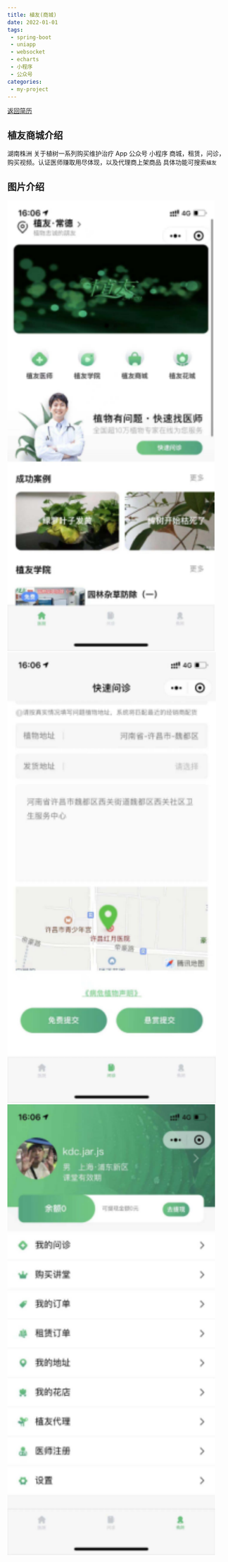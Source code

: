 ```yaml
---
title: 植友(商城)
date: 2022-01-01
tags:
 - spring-boot
 - uniapp
 - websocket
 - echarts
 - 小程序
 - 公众号
categories:
 - my-project
---
```


[返回简历](../other/my.md)

## 植友商城介绍

湖南株洲 关于植树一系列购买维护治疗
App 公众号 小程序
商城，租赁，问诊，购买视频。认证医师赚取用尽体现，以及代理商上架商品
具体功能可搜索`植友`

## 图片介绍
![img_5.png](./img_5.png)
![img_6.png](./img_6.png)
![img_7.png](./img_7.png)
